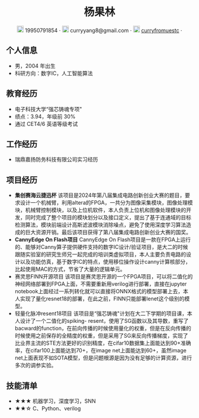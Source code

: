 <center>
     <h1>杨果林</h1>
     <div>
         <span>
             <img src="assets/phone-solid.svg" width="18px">
             19950791854
         </span>
         ·
         <span>
             <img src="assets/envelope-solid.svg" width="18px">
             curryyang8@gmail.com
         </span>
         ·
         <span>
             <img src="assets/github-brands.svg" width="18px">
             <a href="https://github.com/curryfromuestc">curryfromuestc</a>
         </span>
         ·
     </div>
 </center>

## 个人信息

- 男，2004 年出生
- 科研方向：数字IC，人工智能算法

## 教育经历

- 电子科技大学“强芯铸魂专项"
- 绩点：3.94，年级前 30%
- 通过 CET4/6 英语等级考试

## 工作经历

- 瑞鼎嘉扬防务科技有限公司实习经历

## 项目经历

- **集创赛海云捷迅杯**
  该项目是2024年第八届集成电路创新创业大赛的题目，要求设计一个机械臂，利用altera的FPGA，一共分为图像采集模块，图像处理模块，机械臂控制模块，以及上位机软件，本人负责上位机和图像处理模块的开发，同时完成了整个项目的模块划分以及接口定义，提出了基于连通域的目标检测算法，模块前端设计高斯滤波模块消除噪点，避免了使用深度学习算法造成的巨大资源开销。最后该项目获得了第八届集成电路创新创业大赛的国奖。
- **CannyEdge On Flash项目**
  CannyEdge On Flash项目是一款在FPGA上运行的、能够对Canny算子提供硬件支持的数字IC设计/验证项目，是大二的时候跟随实验室的研究生师兄一起完成的培训类虚拟项目，本人主要负责电路的设计以及功能仿真，基于数字IC的特点，使用移位操作设计canny计算核部分，比起使用MAC的方式，节省了大量的逻辑单元。
- 赛灵思FINN开源项目
  该项目是赛灵思开源的一个FPGA项目，可以将二值化的神经网络部署到FPGA上面，不需要重新用verilog进行部署，直接在jupyter notebook上面经过一系列转化就可以直接将ONNX格式的模型部署上去，本人实现了量化resnet18的部署，在此之前，FINN只能部署lenet这个级别的模型。
- 轻量化脉冲resent18项目
  该项目是“强芯铸魂"计划在大二下学期的项目课，本人设计了一个二值化的spiking- resent，使用了SG函数以及其导数，重写了bacward的function，在前向传播的时候使用量化的权重，但是在反向传播的时候使用之前保存的全精度的权重，但是采用了SG来反向传播梯度，实现了比业界主流的STE方法更好的识别精度，在cifar10数据集上面能达到90+准确率，在cifar100上面能达到70+，在image net上面能达到60+，虽然image net上面表现不如SOTA模型，但是问题根源是因为没有足够的计算资源，进行多次的调参实验。

## 技能清单

- ★★★ 机器学习，深度学习，SNN
- ★★☆ C、Python、verilog
